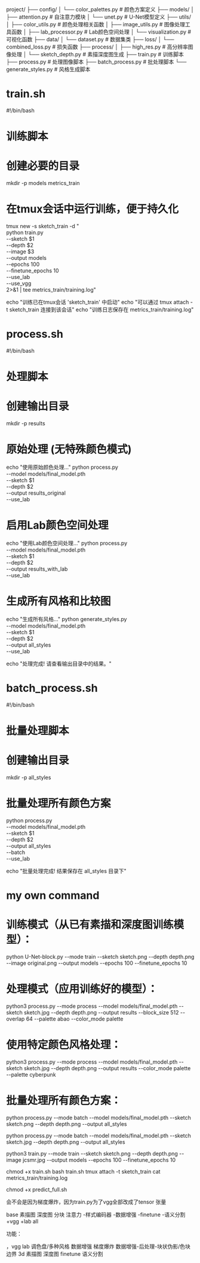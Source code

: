 project/
├── config/
│   └── color_palettes.py       # 颜色方案定义
├── models/
│   ├── attention.py            # 自注意力模块
│   └── unet.py                 # U-Net模型定义
├── utils/
│   ├── color_utils.py          # 颜色处理相关函数
│   ├── image_utils.py          # 图像处理工具函数
│   ├── lab_processor.py        # Lab颜色空间处理
│   └── visualization.py        # 可视化函数
├── data/
│   └── dataset.py              # 数据集类
├── loss/
│   └── combined_loss.py        # 损失函数
├── process/
│   ├── high_res.py             # 高分辨率图像处理
│   └── sketch_depth.py         # 素描深度图生成
├── train.py                    # 训练脚本
├── process.py                  # 处理图像脚本
├── batch_process.py            # 批处理脚本
└── generate_styles.py          # 风格生成脚本


# train.sh
#!/bin/bash
# 训练脚本

# 创建必要的目录
mkdir -p models metrics_train

# 在tmux会话中运行训练，便于持久化
tmux new -s sketch_train -d "\
python train.py \
  --sketch $1 \
  --depth $2 \
  --image $3 \
  --output models \
  --epochs 100 \
  --finetune_epochs 10 \
  --use_lab \
  --use_vgg \
  2>&1 | tee metrics_train/training.log"

echo "训练已在tmux会话 'sketch_train' 中启动"
echo "可以通过 tmux attach -t sketch_train 连接到该会话"
echo "训练日志保存在 metrics_train/training.log"

# process.sh
#!/bin/bash
# 处理脚本

# 创建输出目录
mkdir -p results

# 原始处理 (无特殊颜色模式)
echo "使用原始颜色处理..."
python process.py \
  --model models/final_model.pth \
  --sketch $1 \
  --depth $2 \
  --output results_original \
  --use_lab

# 启用Lab颜色空间处理
echo "使用Lab颜色空间处理..."
python process.py \
  --model models/final_model.pth \
  --sketch $1 \
  --depth $2 \
  --output results_with_lab \
  --use_lab

# 生成所有风格和比较图
echo "生成所有风格..."
python generate_styles.py \
  --model models/final_model.pth \
  --sketch $1 \
  --depth $2 \
  --output all_styles \
  --use_lab

echo "处理完成! 请查看输出目录中的结果。"

# batch_process.sh
#!/bin/bash
# 批量处理脚本

# 创建输出目录
mkdir -p all_styles

# 批量处理所有颜色方案
python process.py \
  --model models/final_model.pth \
  --sketch $1 \
  --depth $2 \
  --output all_styles \
  --batch \
  --use_lab

echo "批量处理完成! 结果保存在 all_styles 目录下"



# my own command

# 训练模式（从已有素描和深度图训练模型）：
python U-Net-block.py --mode train --sketch sketch.png --depth depth.png --image original.png --output models --epochs 100 --finetune_epochs 10

# 处理模式（应用训练好的模型）：
python3 process.py --mode process --model models/final_model.pth --sketch sketch.jpg --depth depth.png --output results --block_size 512 --overlap 64 --palette abao --color_mode palette

# 使用特定颜色风格处理：
python3 process.py --mode process --model models/final_model.pth --sketch sketch.jpg --depth depth.png --output results --color_mode palette --palette cyberpunk

# 批量处理所有颜色方案：
python process.py --mode batch --model models/final_model.pth --sketch sketch.png --depth depth.png --output all_styles

python process.py --mode batch --model models/final_model.pth --sketch sketch.jpg --depth depth.png --output all_styles


python3 train.py --mode train --sketch sketch.png --depth depth.png --image jcsmr.jpg --output models --epochs 100 --finetune_epochs 10



chmod +x train.sh
bash train.sh
tmux attach -t sketch_train
cat metrics_train/training.log


chmod +x predict_full.sh


会不会是因为梯度爆炸，因为train.py为了vgg全部改成了tensor 张量


base 素描图 深度图 分块 注意力 
-样式编码器
-数据增强
-finetune
-语义分割
+vgg
+lab
all

功能：

，vgg lab 调色盘/多种风格 数据增强 梯度爆炸 数据增强-后处理-块状伪影/色块边界 3d 素描图 深度图 finetune 语义分割